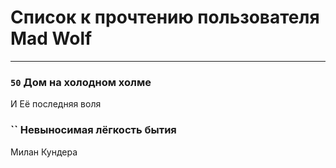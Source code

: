 # Список к прочтению пользователя Mad Wolf
---

### `50` Дом на холодном холме
И Её последняя воля

### `` Невыносимая лёгкость бытия
Милан Кундера

